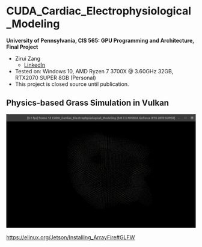 ﻿# CUDA_Cardiac_Electrophysiological_Modeling

**University of Pennsylvania, CIS 565: GPU Programming and Architecture,
Final Project**

* Zirui Zang
  * [LinkedIn](https://www.linkedin.com/in/zirui-zang/)
* Tested on: Windows 10, AMD Ryzen 7 3700X @ 3.60GHz 32GB, RTX2070 SUPER 8GB (Personal)
* This project is closed source until publication.

## Physics-based Grass Simulation in Vulkan
<p align="center">
<img src="images/two_point.gif"
     alt="two_point"
     width="700"/>
</p>

https://elinux.org/Jetson/Installing_ArrayFire#GLFW
